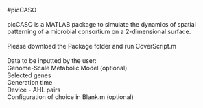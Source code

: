 #picCASO <br /><br>
picCASO is a MATLAB package to simulate the dynamics of spatial patterning of a microbial consortium on a 2-dimensional surface. <br><br>
Please download the Package folder and run CoverScript.m <br /> <br />
Data to be inputted by the user: <br />
Genome-Scale Metabolic Model (optional) <br /> 
Selected genes <br />
Generation time <br />
Device - AHL pairs <br />
Configuration of choice in Blank.m (optional) <br />

